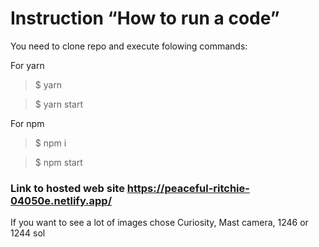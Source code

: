 # Instruction “How to run a code”
You need to clone repo and execute folowing commands:

For yarn
>$ yarn 

>$ yarn start

For npm
>$ npm i

>$ npm start

### Link to hosted web site https://peaceful-ritchie-04050e.netlify.app/

If you want to see a lot of images chose Curiosity, Mast camera, 1246 or 1244 sol
